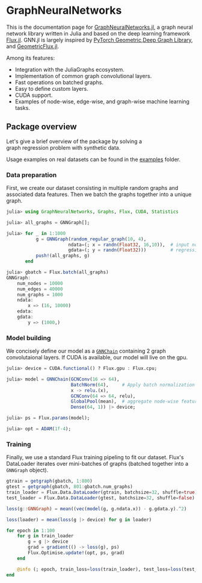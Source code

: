 # GraphNeuralNetworks

This is the documentation page for [GraphNeuralNetworks.jl](https://github.com/CarloLucibello/GraphNeuralNetworks.jl), a graph neural network library written in Julia and based on the deep learning framework [Flux.jl](https://github.com/FluxML/Flux.jl).
GNN.jl is largely inspired by [PyTorch Geometric](https://pytorch-geometric.readthedocs.io/en/latest/),[Deep Graph Library](https://docs.dgl.ai/),
and [GeometricFlux.jl](https://fluxml.ai/GeometricFlux.jl/stable/).

Among its features:

* Integration with the JuliaGraphs ecosystem.
* Implementation of common graph convolutional layers.
* Fast operations on batched graphs. 
* Easy to define custom layers.
* CUDA support.
* Examples of node-wise, edge-wise, and graph-wise machine learning tasks. 


## Package overview

Let's give a brief overview of the package by solving a  
graph regression problem with synthetic data. 

Usage examples on real datasets can be found in the [examples](https://github.com/CarloLucibello/GraphNeuralNetworks.jl/tree/master/examples) folder. 

### Data preparation

First, we create our dataset consisting in multiple random graphs and associated data features. 
Then we batch the graphs together into a unique graph.

```julia
julia> using GraphNeuralNetworks, Graphs, Flux, CUDA, Statistics

julia> all_graphs = GNNGraph[];

julia> for _ in 1:1000
           g = GNNGraph(random_regular_graph(10, 4),  
                       ndata=(; x = randn(Float32, 16,10)),  # input node features
                       gdata=(; y = randn(Float32)))         # regression target   
           push!(all_graphs, g)
       end

julia> gbatch = Flux.batch(all_graphs)
GNNGraph:
    num_nodes = 10000
    num_edges = 40000
    num_graphs = 1000
    ndata:
        x => (16, 10000)
    edata:
    gdata:
        y => (1000,)
```


### Model building 

We concisely define our model as a [`GNNChain`](@ref) containing 2 graph convolutaional 
layers. If CUDA is available, our model will live on the gpu.

```julia
julia> device = CUDA.functional() ? Flux.gpu : Flux.cpu;

julia> model = GNNChain(GCNConv(16 => 64),
                        BatchNorm(64),     # Apply batch normalization on node features (nodes dimension is batch dimension)
                        x -> relu.(x),     
                        GCNConv(64 => 64, relu),
                        GlobalPool(mean),  # aggregate node-wise features into graph-wise features
                        Dense(64, 1)) |> device;

julia> ps = Flux.params(model);

julia> opt = ADAM(1f-4);
```

### Training 

Finally, we use a standard Flux training pipeling to fit our dataset.
Flux's DataLoader iterates over mini-batches of graphs 
(batched together into a `GNNGraph` object). 

```julia
gtrain = getgraph(gbatch, 1:800)
gtest = getgraph(gbatch, 801:gbatch.num_graphs)
train_loader = Flux.Data.DataLoader(gtrain, batchsize=32, shuffle=true)
test_loader = Flux.Data.DataLoader(gtest, batchsize=32, shuffle=false)

loss(g::GNNGraph) = mean((vec(model(g, g.ndata.x)) - g.gdata.y).^2)

loss(loader) = mean(loss(g |> device) for g in loader)

for epoch in 1:100
    for g in train_loader
        g = g |> device
        grad = gradient(() -> loss(g), ps)
        Flux.Optimise.update!(opt, ps, grad)
    end

    @info (; epoch, train_loss=loss(train_loader), test_loss=loss(test_loader))
end
```
